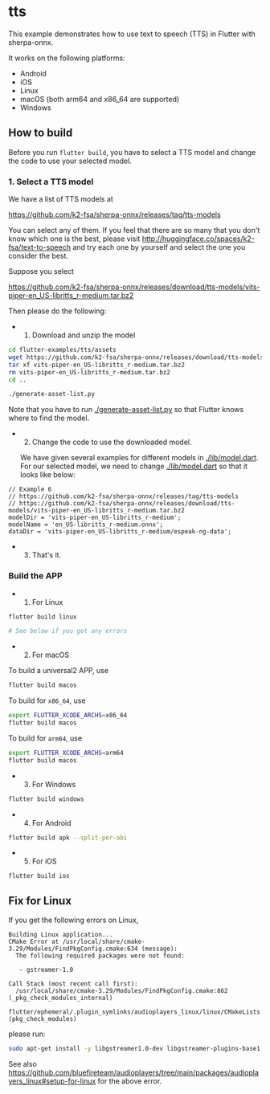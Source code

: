 # tts

This example demonstrates how to use text to speech (TTS) in Flutter with sherpa-onnx.

It works on the following platforms:

  - Android
  - iOS
  - Linux
  - macOS (both arm64 and x86_64 are supported)
  - Windows

## How to build

Before you run `flutter build`, you have to select a TTS model and change
the code to use your selected model.

### 1. Select a TTS model

We have a list of TTS models at

<https://github.com/k2-fsa/sherpa-onnx/releases/tag/tts-models>

You can select any of them. If you feel that there are so many that you don't know
which one is the best, please visit <http://huggingface.co/spaces/k2-fsa/text-to-speech>
and try each one by yourself and select the one you consider the best.

Suppose you select

  <https://github.com/k2-fsa/sherpa-onnx/releases/download/tts-models/vits-piper-en_US-libritts_r-medium.tar.bz2>

Then please do the following:

  - 1. Download and unzip the model

```bash
cd flutter-examples/tts/assets
wget https://github.com/k2-fsa/sherpa-onnx/releases/download/tts-models/vits-piper-en_US-libritts_r-medium.tar.bz2
tar xf vits-piper-en_US-libritts_r-medium.tar.bz2
rm vits-piper-en_US-libritts_r-medium.tar.bz2
cd ..

./generate-asset-list.py
```

  Note that you have to run [./generate-asset-list.py](./generate-asset-list.py) so that Flutter knows where
  to find the model.

  - 2. Change the code to use the downloaded model.

    We have given several examples for different models in [./lib/model.dart](./lib/model.dart).
    For our selected model, we need to change [./lib/model.dart](./lib/model.dart) so that it looks like below:

```
// Example 6
// https://github.com/k2-fsa/sherpa-onnx/releases/tag/tts-models
// https://github.com/k2-fsa/sherpa-onnx/releases/download/tts-models/vits-piper-en_US-libritts_r-medium.tar.bz2
modelDir = 'vits-piper-en_US-libritts_r-medium';
modelName = 'en_US-libritts_r-medium.onnx';
dataDir = 'vits-piper-en_US-libritts_r-medium/espeak-ng-data';
```

  - 3. That's it.

### Build the APP

  - 1. For Linux

```bash
flutter build linux

# See below if you get any errors
```

  - 2. For macOS

To build a universal2 APP, use

```bash
flutter build macos
```

To build for `x86_64`, use

```bash
export FLUTTER_XCODE_ARCHS=x86_64
flutter build macos
```

To build for `arm64`, use

```bash
export FLUTTER_XCODE_ARCHS=arm64
flutter build macos
```

  - 3. For Windows

```bash
flutter build windows
```

  - 4. For Android

```bash
flutter build apk --split-per-abi
```

  - 5. For iOS

```
flutter build ios
```

## Fix for Linux

If you get the following errors on Linux,

```
Building Linux application...
CMake Error at /usr/local/share/cmake-3.29/Modules/FindPkgConfig.cmake:634 (message):
  The following required packages were not found:

   - gstreamer-1.0

Call Stack (most recent call first):
  /usr/local/share/cmake-3.29/Modules/FindPkgConfig.cmake:862 (_pkg_check_modules_internal)
  flutter/ephemeral/.plugin_symlinks/audioplayers_linux/linux/CMakeLists.txt:24 (pkg_check_modules)
```

please run:

```bash
sudo apt-get install -y libgstreamer1.0-dev libgstreamer-plugins-base1.0-dev libunwind-dev
```

See also <https://github.com/bluefireteam/audioplayers/tree/main/packages/audioplayers_linux#setup-for-linux>
for the above error.
